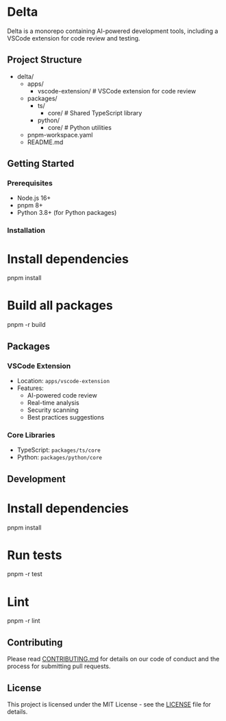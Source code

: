 # Delta

Delta is a monorepo containing AI-powered development tools, including a VSCode extension for code review and testing.

## Project Structure

- delta/
  - apps/
    - vscode-extension/ # VSCode extension for code review
  - packages/
    - ts/
      - core/ # Shared TypeScript library
    - python/
      - core/ # Python utilities
  - pnpm-workspace.yaml
  - README.md

## Getting Started

### Prerequisites

- Node.js 16+
- pnpm 8+
- Python 3.8+ (for Python packages)

### Installation

# Install dependencies

pnpm install

# Build all packages

pnpm -r build

## Packages

### VSCode Extension

- Location: `apps/vscode-extension`
- Features:
  - AI-powered code review
  - Real-time analysis
  - Security scanning
  - Best practices suggestions

### Core Libraries

- TypeScript: `packages/ts/core`
- Python: `packages/python/core`

## Development

# Install dependencies

pnpm install

# Run tests

pnpm -r test

# Lint

pnpm -r lint

## Contributing

Please read [CONTRIBUTING.md](apps/vscode-extension/CONTRIBUTING.md) for details on our code of conduct and the process for submitting pull requests.

## License

This project is licensed under the MIT License - see the [LICENSE](apps/vscode-extension/LICENSE) file for details.

